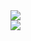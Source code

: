 <a href="https://github.com/PTHy">
  <img align="center" src="https://github-readme-stats-git-main-pthys-projects.vercel.app/api?username=PTHy&show_icons=true&theme=dark&line_height=20"/>
</a>
</br>
<a href="https://github.com/PTHy">
  <img align="center" src="https://github-readme-stats-git-main-pthys-projects.vercel.app/api/top-langs/?username=PTHy&layout=compact&theme=dark"/>
</a>
